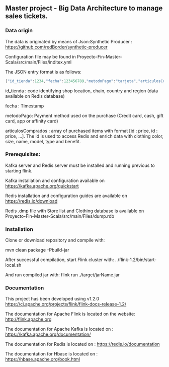 ## Master project - Big Data Architecture to manage sales tickets.

### Data origin

The data is originated by means of Json:Synthetic Producer : https://github.com/redBorder/synthetic-producer

Configuration file may be found in Proyecto-Fin-Master-Scala/src/main/Files/inditex.yml

The JSON entry format is as follows:
 ```scala
 {"id_tienda":1234,"fecha":123456789,"metodoPago":"tarjeta","articulosComprados":[12345:12.95,12346:128.45]}
 ```
id_tienda : code identifying shop location, chain, country and region (data available on Redis database)

fecha : Timestamp

metodoPago: Payment method used on the purchase (Credit card, cash, gift card, app or affinity card)

articulosComprados : array of purchased items with format [id : price, id : price, ...]. The id is used to access Redis and enrich data with clothing color, size, name, model, type and benefit.

### Prerequisites:

Kafka server and Redis server must be installed and running previous to starting flink.

Kafka installation and configuration available on https://kafka.apache.org/quickstart

Redis installation and configuration guides are available on https://redis.io/download

Redis .dmp file with Store list and Clothing database is available on Proyecto-Fin-Master-Scala/src/main/Files/dump.rdb

### Installation

Clone or download repository and compile with:

mvn clean package -Pbuild-jar

After successful compilation, start Flink cluster with:
../flink-1.2/bin/start-local.sh

And run compiled jar with:
flink run ./target/jarName.jar 

### Documentation

This project has been developed using v1.2.0 https://ci.apache.org/projects/flink/flink-docs-release-1.2/

The documentation for Apache Flink is located on the website: http://flink.apache.org

The documentation for Apache Kafka is located on : https://kafka.apache.org/documentation/

The documentation for Redis is located on : https://redis.io/documentation

The documentation for Hbase is located on : https://hbase.apache.org/book.html

